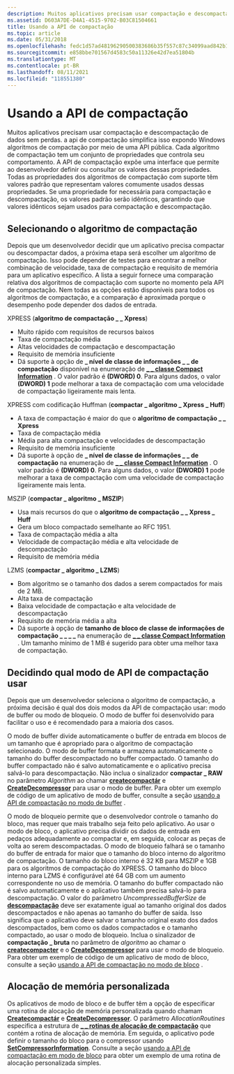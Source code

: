 ```yaml
---
description: Muitos aplicativos precisam usar compactação e descompactação de dados sem perdas. a api de compactação simplifica isso expondo Windows algoritmos de compactação por meio de uma API pública.
ms.assetid: D603A7DE-D4A1-4515-9702-B03C81504661
title: Usando a API de compactação
ms.topic: article
ms.date: 05/31/2018
ms.openlocfilehash: fedc1d57ad48196290500383686b35f557c87c34099aad842b1e8ff18f00d318
ms.sourcegitcommit: e858bbe701567d4583c50a11326e42d7ea51804b
ms.translationtype: MT
ms.contentlocale: pt-BR
ms.lasthandoff: 08/11/2021
ms.locfileid: "118551380"
---
```

# <a name="using-the-compression-api"></a>Usando a API de compactação

Muitos aplicativos precisam usar compactação e descompactação de dados sem perdas. a api de compactação simplifica isso expondo Windows algoritmos de compactação por meio de uma API pública. Cada algoritmo de compactação tem um conjunto de propriedades que controla seu comportamento. A API de compactação expõe uma interface que permite ao desenvolvedor definir ou consultar os valores dessas propriedades. Todas as propriedades dos algoritmos de compactação com suporte têm valores padrão que representam valores comumente usados dessas propriedades. Se uma propriedade for necessária para compactação e descompactação, os valores padrão serão idênticos, garantindo que valores idênticos sejam usados para compactação e descompactação.

## <a name="selecting-the-compression-algorithm"></a>Selecionando o algoritmo de compactação

Depois que um desenvolvedor decidir que um aplicativo precisa compactar ou descompactar dados, a próxima etapa será escolher um algoritmo de compactação. Isso pode depender de testes para encontrar a melhor combinação de velocidade, taxa de compactação e requisito de memória para um aplicativo específico. A lista a seguir fornece uma comparação relativa dos algoritmos de compactação com suporte no momento pela API de compactação. Nem todas as opções estão disponíveis para todos os algoritmos de compactação, e a comparação é aproximada porque o desempenho pode depender dos dados de entrada.

XPRESS (**algoritmo de compactação \_ \_ Xpress**)

-   Muito rápido com requisitos de recursos baixos
-   Taxa de compactação média
-   Altas velocidades de compactação e descompactação
-   Requisito de memória insuficiente
-   Dá suporte à opção de **\_ nível de classe de informações \_ \_ de compactação** disponível na enumeração de [**\_ \_ classe Compact Information**](/windows/desktop/api/compressapi/ne-compressapi-compress_information_class) . O valor padrão é **(DWORD) 0**. Para alguns dados, o valor **(DWORD) 1** pode melhorar a taxa de compactação com uma velocidade de compactação ligeiramente mais lenta.

XPRESS com codificação Huffman (**compactar \_ algoritmo \_ Xpress \_ Huff**)

-   A taxa de compactação é maior do que o **algoritmo de compactação \_ \_ Xpress**
-   Taxa de compactação média
-   Média para alta compactação e velocidades de descompactação
-   Requisito de memória insuficiente
-   Dá suporte à opção de **\_ nível de classe de informações \_ \_ de compactação** na enumeração de [**\_ \_ classe Compact Information**](/windows/desktop/api/compressapi/ne-compressapi-compress_information_class) . O valor padrão é **(DWORD) 0**. Para alguns dados, o valor **(DWORD) 1** pode melhorar a taxa de compactação com uma velocidade de compactação ligeiramente mais lenta.

MSZIP (**compactar \_ algoritmo \_ MSZIP**)

-   Usa mais recursos do que o **algoritmo de compactação \_ \_ Xpress \_ Huff**
-   Gera um bloco compactado semelhante ao RFC 1951.
-   Taxa de compactação média a alta
-   Velocidade de compactação média e alta velocidade de descompactação
-   Requisito de memória média

LZMS (**compactar \_ algoritmo \_ LZMS**)

-   Bom algoritmo se o tamanho dos dados a serem compactados for mais de 2 MB.
-   Alta taxa de compactação
-   Baixa velocidade de compactação e alta velocidade de descompactação
-   Requisito de memória média a alta
-   Dá suporte à opção de **tamanho de bloco de classe de informações de compactação \_ \_ \_ \_** na enumeração de [**\_ \_ classe Compact Information**](/windows/desktop/api/compressapi/ne-compressapi-compress_information_class) . Um tamanho mínimo de 1 MB é sugerido para obter uma melhor taxa de compactação.

## <a name="deciding-which-compression-api-mode-to-use"></a>Decidindo qual modo de API de compactação usar

Depois que um desenvolvedor seleciona o algoritmo de compactação, a próxima decisão é qual dos dois modos da API de compactação usar: modo de buffer ou modo de bloqueio. O modo de buffer foi desenvolvido para facilitar o uso e é recomendado para a maioria dos casos.

O modo de buffer divide automaticamente o buffer de entrada em blocos de um tamanho que é apropriado para o algoritmo de compactação selecionado. O modo de buffer formata e armazena automaticamente o tamanho do buffer descompactado no buffer compactado. O tamanho do buffer compactado não é salvo automaticamente e o aplicativo precisa salvá-lo para descompactação. Não inclua o sinalizador **compactar \_ RAW** no parâmetro *Algorithm* ao chamar [**createcompactár**](/windows/desktop/api/compressapi/nf-compressapi-createcompressor) e [**CreateDecompressor**](/windows/desktop/api/compressapi/nf-compressapi-createdecompressor) para usar o modo de buffer. Para obter um exemplo de código de um aplicativo de modo de buffer, consulte a seção [usando a API de compactação no modo de buffer](using-the-compression-api-in-buffer-mode.md) .

O modo de bloqueio permite que o desenvolvedor controle o tamanho do bloco, mas requer que mais trabalho seja feito pelo aplicativo. Ao usar o modo de bloco, o aplicativo precisa dividir os dados de entrada em pedaços adequadamente ao compactar e, em seguida, colocar as peças de volta ao serem descompactadas. O modo de bloqueio falhará se o tamanho do buffer de entrada for maior que o tamanho do bloco interno do algoritmo de compactação. O tamanho do bloco interno é 32 KB para MSZIP e 1GB para os algoritmos de compactação do XPRESS. O tamanho do bloco interno para LZMS é configurável até 64 GB com um aumento correspondente no uso de memória. O tamanho do buffer compactado não é salvo automaticamente e o aplicativo também precisa salvá-lo para descompactação. O valor do parâmetro *UncompressedBufferSize* de [**descompactação**](/windows/desktop/api/compressapi/nf-compressapi-decompress) deve ser exatamente igual ao tamanho original dos dados descompactados e não apenas ao tamanho do buffer de saída. Isso significa que o aplicativo deve salvar o tamanho original exato dos dados descompactados, bem como os dados compactados e o tamanho compactado, ao usar o modo de bloqueio. Inclua o sinalizador de **compactação \_ bruta** no parâmetro de *algoritmo* ao chamar o [**createcompacter**](/windows/desktop/api/compressapi/nf-compressapi-createcompressor) e o [**CreateDecompressor**](/windows/desktop/api/compressapi/nf-compressapi-createdecompressor) para usar o modo de bloqueio. Para obter um exemplo de código de um aplicativo de modo de bloco, consulte a seção [usando a API de compactação no modo de bloco](using-the-compression-api-in-block-mode.md) .

## <a name="custom-memory-allocation"></a>Alocação de memória personalizada

Os aplicativos de modo de bloco e de buffer têm a opção de especificar uma rotina de alocação de memória personalizada quando chamam [**Createcompactár**](/windows/desktop/api/compressapi/nf-compressapi-createcompressor) e [**CreateDecompressor**](/windows/desktop/api/compressapi/nf-compressapi-createdecompressor). O parâmetro *AllocationRoutines* especifica a estrutura de [**\_ \_ rotinas de alocação de compactação**](/windows/desktop/api/compressapi/ns-compressapi-compress_allocation_routines) que contém a rotina de alocação de memória. Em seguida, o aplicativo pode definir o tamanho do bloco para o compressor usando [**SetCompressorInformation**](/windows/desktop/api/compressapi/nf-compressapi-setcompressorinformation). Consulte a seção [usando a API de compactação em modo de bloco](using-the-compression-api-in-block-mode.md) para obter um exemplo de uma rotina de alocação personalizada simples.

 

 




